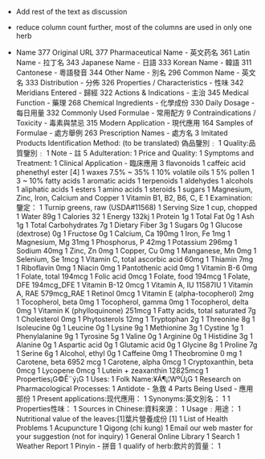 - Add rest of the text as discussion
- reduce column count further, most of the columns are used in only one herb

- Name 377
  Original URL 377
  Pharmaceutical Name - 英文药名 361
  Latin Name - 拉丁名 343
  Japanese Name - 日語 333
  Korean Name - 韓語 311
  Cantonese - 粵語發音 344
  Other Name - 別名 296
  Common Name - 英文名 333
  Distribution - 分佈 326
  Properties / Characteristics - 性味 342
  Meridians Entered - 歸經 322
  Actions & Indications - 主治 345
  Medical Function - 藥理 268
  Chemical Ingredients - 化學成份 330
  Daily Dosage - 每日用量 332
  Commonly Used Formulae - 常用配方 9
  Contraindications / Toxicity - 毒素與禁忌 315
  Modern Application - 現代應用 164
  Samples of Formulae - 處方舉例 263
  Prescription Names - 處方名 3
  Imitated Products Identification Method: (to be translated) 偽品鑒別﹕ 1
  Quality:品質鑒別﹕ 1
  Note - 註 5
  Adulteration: 1
  Price and Quality: 1
  Symptoms and Treatment: 1
  Clinical Application - 臨床應用 3
  flavonoids 1
  caffeic acid phenethyl ester [4] 1
  waxes 7.5% ~ 35% 1
  10% volatile oils 1
  5% pollen 1
  3 ~ 10% fatty acids 1
  aromatic acids 1
  terpenoids 1
  aldehydes 1
  alcohols 1
  aliphatic acids 1
  esters 1
  amino acids 1
  steroids 1
  sugars 1
  Magnesium, Zinc, Iron, Calcium and Copper 1
  Vitamin B1, B2, B6, C, E 1
  Examination:鑒定： 1
  Turnip greens, raw (USDA#11568) 1
  Serving Size 1 cup, chopped 1
  Water 89g 1
  Calories 32 1
  Energy 132kj 1
  Protein 1g 1
  Total Fat 0g 1
  Ash 1g 1
  Total Carbohydrates 7g 1
  Dietary Fiber 3g 1
  Sugars 0g 1
  Glucose (dextrose) 0g 1
  Fructose 0g 1
  Calcium, Ca 190mg 1
  Iron, Fe 1mg 1
  Magnesium, Mg 31mg 1
  Phosphorus, P 42mg 1
  Potassium 296mg 1
  Sodium 40mg 1
  Zinc, Zn 0mg 1
  Copper, Cu 0mg 1
  Manganese, Mn 0mg 1
  Selenium, Se 1mcg 1
  Vitamin C, total ascorbic acid 60mg 1
  Thiamin 7mg 1
  Riboflavin 0mg 1
  Niacin 0mg 1
  Pantothenic acid 0mg 1
  Vitamin B-6 0mg 1
  Folate, total 194mcg 1
  Folic acid 0mcg 1
  Folate, food 194mcg 1
  Folate, DFE 194mcg_DFE 1
  Vitamin B-12 0mcg 1
  Vitamin A, IU 11587IU 1
  Vitamin A, RAE 579mcg_RAE 1
  Retinol 0mcg 1
  Vitamin E (alpha-tocopherol) 2mg 1
  Tocopherol, beta 0mg 1
  Tocopherol, gamma 0mg 1
  Tocopherol, delta 0mg 1
  Vitamin K (phylloquinone) 251mcg 1
  Fatty acids, total saturated 7g 1
  Cholesterol 0mg 1
  Phytosterols 12mg 1
  Tryptophan 2g 1
  Threonine 8g 1
  Isoleucine 0g 1
  Leucine 0g 1
  Lysine 9g 1
  Methionine 3g 1
  Cystine 1g 1
  Phenylalanine 9g 1
  Tyrosine 5g 1
  Valine 0g 1
  Arginine 0g 1
  Histidine 3g 1
  Alanine 0g 1
  Aspartic acid 0g 1
  Glutamic acid 0g 1
  Glycine 8g 1
  Proline 7g 1
  Serine 6g 1
  Alcohol, ethyl 0g 1
  Caffeine 0mg 1
  Theobromine 0 mg 1
  Carotene, beta 6952 mcg 1
  Carotene, alpha 0mcg 1
  Cryptoxanthin, beta 0mcg 1
  Lycopene 0mcg 1
  Lutein + zeaxanthin 12825mcg 1
  Properties¡G©Ê¨ý¡G 1
  Uses: 1
  Folk Name:¥Á¶¡¦WºÙ¡G 1
  Research on Pharmacological Processes: 1
  Antidote - 急救 4
  Parts Being Used - 應用部份 1
  Present applications:现代應用： 1
  Synonyms:英文別名： 1
  1
  Properties性味： 1
  Sources in Chinese:資料來源： 1
  Usage﹕用途： 1
  Nutritional value of the leaves:[1]葉片營養成份 [1] 1
  List of Health Problems 1
  Acupuncture 1
  Qigong (chi kung) 1
  Email our web master for your suggestion (not for inquiry) 1
  General Online Library 1
  Search 1
  Weather Report 1
  Pinyin - 拼音 1
  qualify of herb:飲片的質量： 1